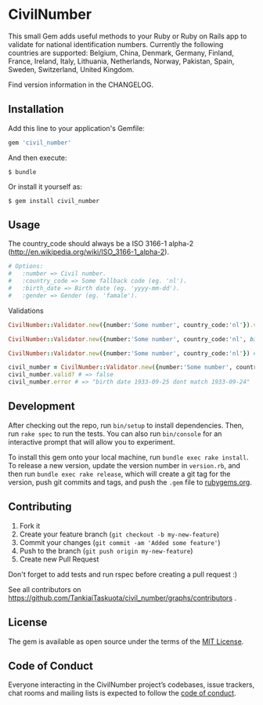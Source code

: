 # CivilNumber

This small Gem adds useful methods to your Ruby or Ruby on Rails app to validate for national identification numbers. Currently the following countries are supported: Belgium, China, Denmark, Germany, Finland, France, Ireland, Italy, Lithuania, Netherlands, Norway, Pakistan, Spain, Sweden, Switzerland, United Kingdom.

Find version information in the CHANGELOG.


## Installation

Add this line to your application's Gemfile:

```ruby
gem 'civil_number'
```

And then execute:

    $ bundle

Or install it yourself as:

    $ gem install civil_number

## Usage
The country_code should always be a ISO 3166-1 alpha-2 (http://en.wikipedia.org/wiki/ISO_3166-1_alpha-2).
```ruby
# Options:
#   :number => Civil number.
#   :country_code => Some fallback code (eg. 'nl').
#   :birth_date => Birth date (eg. 'yyyy-mm-dd').
#   :gender => Gender (eg. 'famale').
```
Validations
```ruby
CivilNumber::Validator.new({number:'Some number', country_code:'nl'}).valid? # => true

CivilNumber::Validator.new({number:'Some number', country_code:'nl', birth_date: 'yyyy-mm-dd'}).valid? # => true

CivilNumber::Validator.new({number:'Some number', country_code:'nl'}) # => #<CivilNumber::Validator:0x000000021e2420 @civil_number="Some number", @country_code="NL", @birth_date=birth_date from civil number information, @gender=gender from civil number information>

civil_number = CivilNumber::Validator.new({number:'Some number', country_code:'nl'})
civil_number.valid? # => false
civil_number.error # => "birth date 1933-09-25 dont match 1933-09-24"
```

## Development

After checking out the repo, run `bin/setup` to install dependencies. Then, run `rake spec` to run the tests. You can also run `bin/console` for an interactive prompt that will allow you to experiment.

To install this gem onto your local machine, run `bundle exec rake install`. To release a new version, update the version number in `version.rb`, and then run `bundle exec rake release`, which will create a git tag for the version, push git commits and tags, and push the `.gem` file to [rubygems.org](https://rubygems.org).

## Contributing

1. Fork it
2. Create your feature branch (`git checkout -b my-new-feature`)
3. Commit your changes (`git commit -am 'Added some feature'`)
4. Push to the branch (`git push origin my-new-feature`)
5. Create new Pull Request

Don't forget to add tests and run rspec before creating a pull request :)

See all contributors on https://github.com/TankiaiTaskuota/civil_number/graphs/contributors .

## License

The gem is available as open source under the terms of the [MIT License](http://opensource.org/licenses/MIT).

## Code of Conduct

Everyone interacting in the CivilNumber project’s codebases, issue trackers, chat rooms and mailing lists is expected to follow the [code of conduct](https://github.com/TankiaiTaskuota/civil_number/blob/master/CODE_OF_CONDUCT.md).
